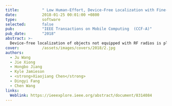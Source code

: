 ```yaml
---
title:          " Low Human-Effort, Device-Free Localization with Fine-Grained Subcarrier Information"
date:           2018-01-25 00:01:00 +0800
type:           software
selected:       false
pub:            "IEEE Transactions on Mobile Computing  (CCF-A)"
pub_date:       "2018"
abstract: >-
  Device-free localization of objects not equipped with RF radios is playing a critical role in many applications. This paper presents LIFS, a Low human-effort, device-free localization system with fine-grained subcarrier information, which can localize a target accurately without offline training. The basic idea is simple: channel state information (CSI) is sensitive to a target's location and thus the target can be localized by modelling the CSI measurements of multiple wireless links. However, due to rich multipath indoors, CSI can not be easily modelled. To deal with this challenge, our key observation is that even in a rich multipath environment, not all subcarriers are affected equally by multipath reflections. Our CSI pre-processing scheme tries to identify the subcarriers not affected by multipath. Thus, CSI on the “clean” subcarriers can still be utilized for accurate localization. Without the need of knowing the majority transceivers' locations, LiFS achieves a median accuracy of 0.5 m and 1.1 m in line-of-sight (LoS) and non-line-of-sight (NLoS) scenarios, respectively, outperforming the state-of-the-art systems. 
cover:          /assets/images/covers/2018/2.jpg
authors:
  - Ju Wang
  - Jie Xiong
  - Hongbo Jiang
  - Kyle Jamieson
  - <strong>Xiaojiang Chen</strong>
  - Dingyi Fang
  - Chen Wang
links:
  Weblink: https://ieeexplore.ieee.org/abstract/document/8314084
---
```

